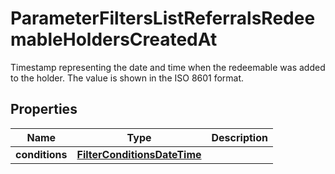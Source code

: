 

# ParameterFiltersListReferralsRedeemableHoldersCreatedAt

Timestamp representing the date and time when the redeemable was added to the holder. The value is shown in the ISO 8601 format.

## Properties

| Name | Type | Description |
|------------ | ------------- | ------------- |
|**conditions** | [**FilterConditionsDateTime**](FilterConditionsDateTime.md) |  |



